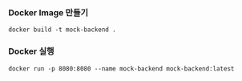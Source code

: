 ### Docker Image 만들기
```shell
docker build -t mock-backend .
```

### Docker 실행
```shell
docker run -p 8080:8080 --name mock-backend mock-backend:latest
```